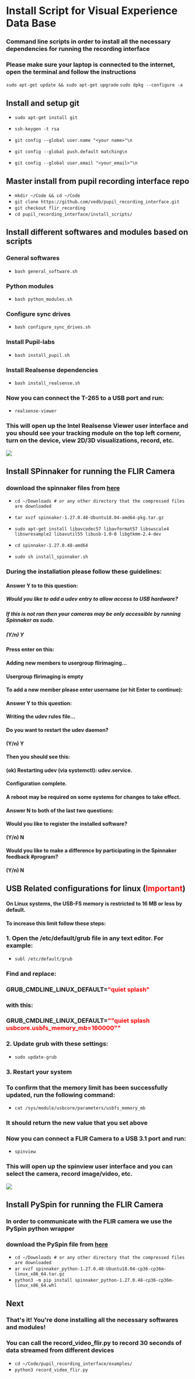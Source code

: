 # Install Script for Visual Experience Data Base

### Command line scripts in order to install all the necessary dependencies for running the recording interface

### Please make sure your laptop is connected to the internet, open the terminal and follow the instructions

`sudo apt-get update && sudo apt-get upgrade`
`sudo dpkg --configure -a`

## Install and setup git

* `sudo apt-get install git`
* `ssh-keygen -t rsa`

* `git config --global user.name "<your name>"\n`
* `git config --global push.default matching\n`
* `git config --global user.email "<your_email>"\n`


## Master install from pupil recording interface repo

* `mkdir ~/Code && cd ~/Code`
* `git clone https://github.com/vedb/pupil_recording_interface.git`
* `git checkout flir_recording`
* `cd pupil_recording_interface/install_scripts/`

## Install different softwares and modules based on scripts

### General softwares
* `bash general_software.sh`

### Python modules
* `bash python_modules.sh`

### Configure sync drives
* `bash configure_sync_drives.sh`

### Install Pupil-labs 
* `bash install_pupil.sh`

### Install Realsense dependencies
* `bash install_realsense.sh`

### Now you can connect the T-265 to a USB port and run:

* `realsense-viewer`

### This will open up  the Intel Realsense Viewer user interface and you should see your tracking module on the top left cornenr, turn on the device, view 2D/3D visualizations, record, etc.
<img src="realsense-viewer.png">


## Install SPinnaker for running the FLIR Camera

### download the spinnaker files from [here](https://flir.app.boxcn.net/v/SpinnakerSDK/file/546280594576)

* `cd ~/Downloads # or any other directory that the compressed files are downloaded`
* `tar xvzf spinnaker-1.27.0.48-Ubuntu18.04-amd64-pkg.tar.gz`

* `sudo apt-get install libavcodec57 libavformat57 libswscale4 libswresample2 libavutil55 libusb-1.0-0 libgtkmm-2.4-dev`
* `cd spinnaker-1.27.0.48-amd64`
* `sudo sh install_spinnaker.sh`


### During the installation please follow these guidelines:
#### Answer Y to to this question:
##### Would you like to add a udev entry to allow access to USB hardware?
##### If this is not ran then your cameras may be only accessible by running Spinnaker as sudo.
##### (Y/n)  Y

#### Press enter on this:
#### Adding new members to usergroup flirimaging...
#### Usergroup flirimaging is empty
#### To add a new member please enter username (or hit Enter to continue):

#### Answer Y to this question:
#### Writing the udev rules file...
#### Do you want to restart the udev daemon?
#### (Y/n)  Y

#### Then you should see this:
#### (ok) Restarting udev (via systemctl): udev.service.
#### Configuration complete.
#### A reboot may be required on some systems for changes to take effect.

#### Answer N to both of the last two questions:
#### Would you like to register the installed software?
#### (Y/n) N
#### Would you like to make a difference by participating in the Spinnaker feedback #program?
#### (Y/n) N


## USB Related configurations for linux (<font color="red">Important</font>)

#### On Linux systems, the USB-FS memory is restricted to 16 MB or less by default.
#### To increase this limit follow these steps:

###    1. Open the /etc/default/grub file in any text editor. For example:
* `subl /etc/default/grub`

### Find and replace:

###    GRUB_CMDLINE_LINUX_DEFAULT=<font color="red">"quiet splash"</font>

###    with this:

###    GRUB_CMDLINE_LINUX_DEFAULT=<font color="red">""quiet splash usbcore.usbfs_memory_mb=160000""</font>

###    2. Update grub with these settings:
* `sudo update-grub`

### 3. Restart your system

### To confirm that the memory limit has been successfully updated, run the following command:

* `cat /sys/module/usbcore/parameters/usbfs_memory_mb`
### It should return the new value that you set above

### Now you can connect a FLIR Camera to a USB 3.1 port and run:

* `spinview`

### This will open up  the spinview user interface and you can select the camera, record image/video, etc.
<img src="screenshot_spinview.png">

## Install PySpin for running the FLIR Camera
### In order to communicate with the FLIR camera we use the PySpin python wrapper
### download the PySpin file from [here](https://flir.app.boxcn.net/v/SpinnakerSDK/file/546281058590)

* `cd ~/Downloads # or any other directory that the compressed files are downloaded`
* `ar xvzf spinnaker_python-1.27.0.48-Ubuntu18.04-cp36-cp36m-linux_x86_64.tar.gz`
* `python3 -m pip install spinnaker_python-1.27.0.48-cp36-cp36m-linux_x86_64.whl`


## Next
### That's it! You're done installing all the necessary softwares and modules!
### You can call the record_video_flir.py to record 30 seconds of data streamed from different devices

* `cd ~/Code/pupil_recording_interface/examples/`
* `python3 record_video_flir.py`
